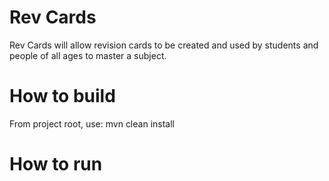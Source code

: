 # Rev Cards

Rev Cards will allow revision cards to be created and used by students and people of all ages to master a subject.

# How to build
  From project root, use:
    mvn clean install

# How to run

